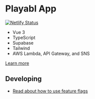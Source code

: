 # Playabl App

[![Netlify Status](https://api.netlify.com/api/v1/badges/c19435da-a748-4a26-ac5c-9d6502f5ac98/deploy-status)](https://app.netlify.com/sites/playabl/deploys)

- Vue 3
- TypeScript
- Supabase
- Tailwind
- AWS Lambda, API Gateway, and SNS

[Learn more](https://playabl.io)

## Developing

- [Read about how to use feature flags](./docs/feature-flags.md)
